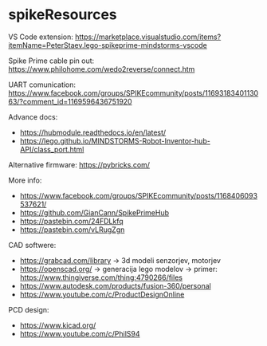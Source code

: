 # spikeResources

VS Code extension: https://marketplace.visualstudio.com/items?itemName=PeterStaev.lego-spikeprime-mindstorms-vscode

Spike Prime cable pin out: https://www.philohome.com/wedo2reverse/connect.htm 

UART comunication: https://www.facebook.com/groups/SPIKEcommunity/posts/1169318340113063/?comment_id=1169596436751920
           
Advance docs: 
- https://hubmodule.readthedocs.io/en/latest/
- https://lego.github.io/MINDSTORMS-Robot-Inventor-hub-API/class_port.html

Alternative firmware: https://pybricks.com/

More info: 
- https://www.facebook.com/groups/SPIKEcommunity/posts/1168406093537621/
- https://github.com/GianCann/SpikePrimeHub
- https://pastebin.com/24FDLkfq
- https://pastebin.com/vLRugZgn
 
 CAD softwere:
- https://grabcad.com/library -> 3d modeli senzorjev, motorjev
- https://openscad.org/ -> generacija lego modelov -> primer: https://www.thingiverse.com/thing:4790266/files
- https://www.autodesk.com/products/fusion-360/personal
- https://www.youtube.com/c/ProductDesignOnline

PCD design:
- https://www.kicad.org/
- https://www.youtube.com/c/PhilS94
